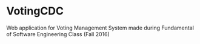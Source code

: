 # VotingCDC
Web application for Voting Management System made during Fundamental of Software Engineering Class (Fall 2016)
